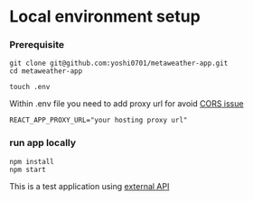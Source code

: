 # Local environment setup

### Prerequisite
```
git clone git@github.com:yoshi0701/metaweather-app.git
cd metaweather-app

touch .env
```

Within .env file you need to add proxy url for avoid [CORS issue](https://developer.mozilla.org/en-US/docs/Web/HTTP/CORS)
```
REACT_APP_PROXY_URL="your hosting proxy url"
```

### run app locally
```
npm install
npm start
```
This is a test application using [external API](https://www.metaweather.com/api/) 
